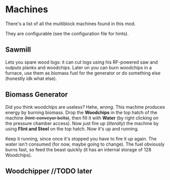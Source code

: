 # Machines
There's a list of all the multiblock machines found in this mod.

They are configurable (see the configuration file for hints).

## Sawmill
Lets you spare wood logs: it can cut logs using his RF-powered saw and outputs
planks and woodchips. Later on you can burn woodchips in a furnace, use them as
biomass fuel for the generator or do something else (honestly idk what else).
## Biomass Generator
Did you think woodchips are useless? Hehe, *wrong*. This machine produces energy
by burning biomass. Drop the **Woodchips** in the top hatch of the machine ~~(hint:
conveyor belts)~~, then fill it with **Water** (by right clicking on the pressure
chamber access). Now just fire up (*literally*) the machine by using **Flint and
Steel** on the top hatch. Now it's up and running.

Keep it running, since once it's stopped you have to fire it up again.
The water isn't consumed (for now, maybe going to change).
The fuel obviously burns fast, so feed the beast quickly (it has an internal storage
of 128 Woodchips).
## Woodchipper   //TODO later